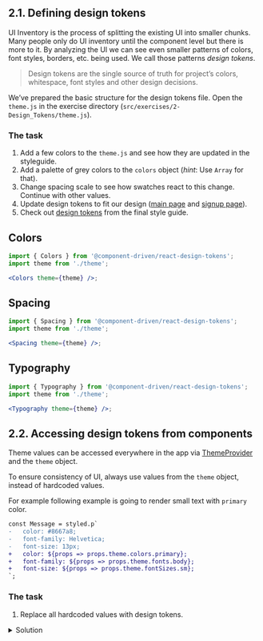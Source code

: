 ## 2.1. Defining design tokens

UI Inventory is the process of splitting the existing UI into smaller chunks. Many people only do UI inventory until the component level but there is more to it. By analyzing the UI we can see even smaller patterns of colors, font styles, borders, etc. being used. We call those patterns _design tokens_.

> Design tokens are the single source of truth for project’s colors, whitespace, font styles and other design decisions.

We’ve prepared the basic structure for the design tokens file. Open the `theme.js` in the exercise directory (`src/exercises/2-Design_Tokens/theme.js`).

### The task

1. Add a few colors to the `theme.js` and see how they are updated in the styleguide.
1. Add a palette of grey colors to the `colors` object (_hint_: Use `Array` for that).
1. Change spacing scale to see how swatches react to this change. Continue with other values.
1. Update design tokens to fit our design ([main page](https://www.figma.com/file/cALZfCbmthI9VQz9MJR6JdPk/CDD-Workshop?node-id=1%3A2) and [signup page](https://www.figma.com/file/cALZfCbmthI9VQz9MJR6JdPk/CDD-Workshop?node-id=1%3A40)).
1. Check out [design tokens](https://cdds.netlify.com/styleguide/#/Foundation?id=colors) from the final style guide.

## Colors

```jsx noeditor
import { Colors } from '@component-driven/react-design-tokens';
import theme from './theme';

<Colors theme={theme} />;
```

## Spacing

```jsx noeditor
import { Spacing } from '@component-driven/react-design-tokens';
import theme from './theme';

<Spacing theme={theme} />;
```

## Typography

```jsx noeditor
import { Typography } from '@component-driven/react-design-tokens';
import theme from './theme';

<Typography theme={theme} />;
```

## 2.2. Accessing design tokens from components

Theme values can be accessed everywhere in the app via [ThemeProvider](https://github.com/component-driven/component-driven-development/blob/master/src/ThemeProvider.js) and the `theme` object.

To ensure consistency of UI, always use values from the `theme` object, instead of hardcoded values.

For example following example is going to render small text with `primary` color.

```diff
const Message = styled.p`
-   color: #8667a8;
-   font-family: Helvetica;
-   font-size: 13px;
+   color: ${props => props.theme.colors.primary};
+   font-family: ${props => props.theme.fonts.body};
+   font-size: ${props => props.theme.fontSizes.sm};
`;
```

### The task

1. Replace all hardcoded values with design tokens.

<details>
 <summary>Solution</summary>

```js {"file": "final/Button.js", "static": true}
```

</details>
